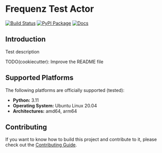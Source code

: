 # Frequenz Test Actor

[![Build Status](https://github.com/frequenz-floss/frequenz-actor-test/actions/workflows/ci.yaml/badge.svg)](https://github.com/frequenz-floss/frequenz-actor-test/actions/workflows/ci.yaml)
[![PyPI Package](https://img.shields.io/pypi/v/frequenz-actor-test)](https://pypi.org/project/frequenz-actor-test/)
[![Docs](https://img.shields.io/badge/docs-latest-informational)](https://frequenz-floss.github.io/frequenz-actor-test/)

## Introduction

Test description

TODO(cookiecutter): Improve the README file

## Supported Platforms

The following platforms are officially supported (tested):

- **Python:** 3.11
- **Operating System:** Ubuntu Linux 20.04
- **Architectures:** amd64, arm64

## Contributing

If you want to know how to build this project and contribute to it, please
check out the [Contributing Guide](CONTRIBUTING.md).
